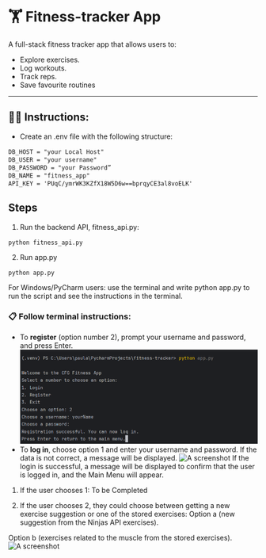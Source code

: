 # 🏋️ Fitness-tracker App
A full-stack fitness tracker app that allows users to:
- Explore exercises.
- Log workouts.
- Track reps.
- Save favourite routines

---

## 🧑‍💻 Instructions:
* Create an .env file with the following structure:

```env
DB_HOST = "your Local Host"
DB_USER = "your username"
DB_PASSWORD = "your Password”
DB_NAME = "fitness_app"
API_KEY = 'PUqC/ymrWK3KZfX18W5D6w==bprqyCE3al8voELK'
```

## Steps
1. Run the backend API, fitness_api.py: 
```
python fitness_api.py
```
2. Run app.py
```
python app.py
```
For Windows/PyCharm users: use the terminal and write python app.py to run the script and see the instructions in the terminal.

### 📋 Follow terminal instructions:
* To **register** (option number 2), prompt your username and password, and press Enter.
![A screenshot](https://raw.githubusercontent.com/elenamurgia/fitness-tracker/main/Images/Screenshot_reg_terminal.png "Screenshot register terminal")
* To **log in**, choose option 1 and enter your username and password. If the data is not correct, a message will be displayed.
![A screenshot](https://raw.githubusercontent.com/fitness-tracker/main/Images/Screenshot_login_terminal.png "Screenshot login terminal")
If the login is successful, a message will be displayed to confirm that the user is logged in, and the Main Menu will appear.

1. If the user chooses 1:
To be Completed

2. If the user chooses 2, they could choose between getting a new exercise suggestion or one of the stored exercises:
Option a (new suggestion from the Ninjas API exercises).

Option b (exercises related to the muscle from the stored exercises).
![A screenshot](https://raw.githubusercontent.com/fitness-tracker/main/Images/Screenshot_exercise_suggestion_menu.png "Screenshot exercise suggestion terminal")


